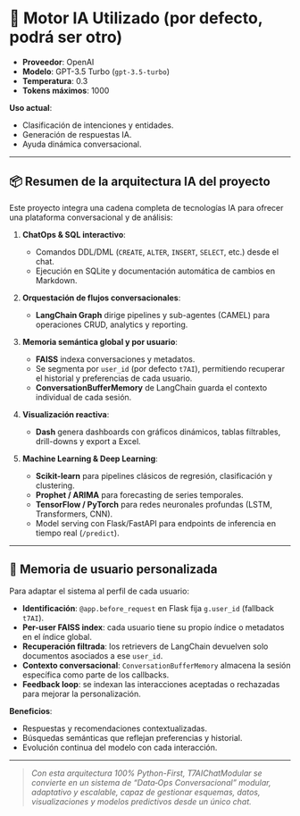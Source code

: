 # 🧠 Motor IA Utilizado (por defecto, podrá ser otro)

- **Proveedor**: OpenAI  
- **Modelo**: GPT-3.5 Turbo (`gpt-3.5-turbo`)  
- **Temperatura**: 0.3  
- **Tokens máximos**: 1000

**Uso actual**:
- Clasificación de intenciones y entidades.  
- Generación de respuestas IA.  
- Ayuda dinámica conversacional.

---

## 📦 Resumen de la arquitectura IA del proyecto

Este proyecto integra una cadena completa de tecnologías IA para ofrecer una plataforma conversacional y de análisis:

1. **ChatOps & SQL interactivo**:
   - Comandos DDL/DML (`CREATE`, `ALTER`, `INSERT`, `SELECT`, etc.) desde el chat.
   - Ejecución en SQLite y documentación automática de cambios en Markdown.

2. **Orquestación de flujos conversacionales**:
   - **LangChain Graph** dirige pipelines y sub-agentes (CAMEL) para operaciones CRUD, analytics y reporting.

3. **Memoria semántica global y por usuario**:
   - **FAISS** indexa conversaciones y metadatos.
   - Se segmenta por `user_id` (por defecto `t7AI`), permitiendo recuperar el historial y preferencias de cada usuario.
   - **ConversationBufferMemory** de LangChain guarda el contexto individual de cada sesión.

4. **Visualización reactiva**:
   - **Dash** genera dashboards con gráficos dinámicos, tablas filtrables, drill-downs y export a Excel.

5. **Machine Learning & Deep Learning**:
   - **Scikit-learn** para pipelines clásicos de regresión, clasificación y clustering.
   - **Prophet / ARIMA** para forecasting de series temporales.
   - **TensorFlow / PyTorch** para redes neuronales profundas (LSTM, Transformers, CNN).
   - Model serving con Flask/FastAPI para endpoints de inferencia en tiempo real (`/predict`).

---

## 🔑 Memoria de usuario personalizada

Para adaptar el sistema al perfil de cada usuario:

- **Identificación**: `@app.before_request` en Flask fija `g.user_id` (fallback `t7AI`).
- **Per-user FAISS index**: cada usuario tiene su propio índice o metadatos en el índice global.
- **Recuperación filtrada**: los retrievers de LangChain devuelven solo documentos asociados a ese `user_id`.
- **Contexto conversacional**: `ConversationBufferMemory` almacena la sesión específica como parte de los callbacks.
- **Feedback loop**: se indexan las interacciones aceptadas o rechazadas para mejorar la personalización.

**Beneficios**:
- Respuestas y recomendaciones contextualizadas.  
- Búsquedas semánticas que reflejan preferencias y historial.  
- Evolución continua del modelo con cada interacción.

---

> *Con esta arquitectura 100% Python-First, T7AIChatModular se convierte en un sistema de “Data‑Ops Conversacional” modular, adaptativo y escalable, capaz de gestionar esquemas, datos, visualizaciones y modelos predictivos desde un único chat.*

